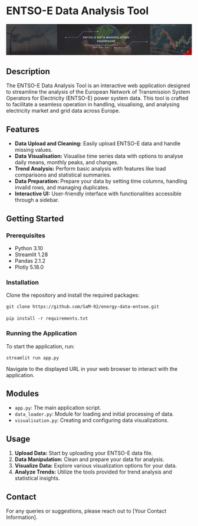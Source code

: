 # ENTSO-E Data Analysis Tool

![header](header.png)

## Description

The ENTSO-E Data Analysis Tool is an interactive web application designed to streamline the analysis of the European Network of Transmission System Operators for Electricity (ENTSO-E) power system data. This tool is crafted to facilitate a seamless operation in handling, visualising, and analysing electricity market and grid data across Europe.

## Features

- **Data Upload and Cleaning:** Easily upload ENTSO-E data and handle missing values.
- **Data Visualisation:** Visualise time series data with options to analyse daily means, monthly peaks, and changes.
- **Trend Analysis:** Perform basic analysis with features like load comparisons and statistical summaries.
- **Data Preparation:** Prepare your data by setting time columns, handling invalid rows, and managing duplicates.
- **Interactive UI:** User-friendly interface with functionalities accessible through a sidebar.

## Getting Started

### Prerequisites

- Python 3.10
- Streamlit 1.28
- Pandas 2.1.2
- Plotly 5.18.0

### Installation

Clone the repository and install the required packages:

```
git clone https://github.com/SaM-92/energy-data-entsoe.git

pip install -r requirements.txt
```

### Running the Application

To start the application, run:

```
streamlit run app.py
```

Navigate to the displayed URL in your web browser to interact with the application.

## Modules

- `app.py`: The main application script.
- `data_loader.py`: Module for loading and initial processing of data.
- `visualisation.py`: Creating and configuring data visualizations.

## Usage

1. **Upload Data:** Start by uploading your ENTSO-E data file.
2. **Data Manipulation:** Clean and prepare your data for analysis.
3. **Visualize Data:** Explore various visualization options for your data.
4. **Analyze Trends:** Utilize the tools provided for trend analysis and statistical insights.

## Contact

For any queries or suggestions, please reach out to [Your Contact Information].
